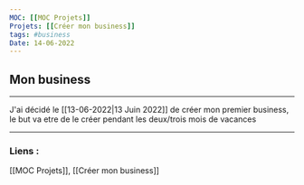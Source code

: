 ```yaml
---
MOC: [[MOC Projets]]
Projets: [[Créer mon business]]
tags: #business
Date: 14-06-2022
---
```


## Mon business

---

J'ai décidé le [[13-06-2022|13 Juin 2022]] de créer mon premier business, le but va etre de le créer pendant les deux/trois mois de vacances 


---
### Liens :

[[MOC Projets]], [[Créer mon business]]